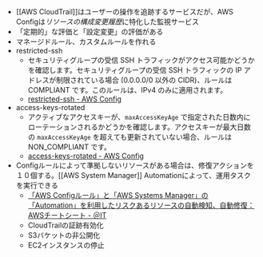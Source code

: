 - [[AWS CloudTrail]]はユーザーの操作を追跡するサービスだが、AWS Configは*リソースの構成変更履歴*に特化した監視サービス
- 「定期的」な評価と「設定変更」の評価がある
- マネージドルール、カスタムルールを作れる
- restricted-ssh
	- セキュリティグループの受信 SSH トラフィックがアクセス可能かどうかを確認します。セキュリティグループの受信 SSH トラフィックの IP アドレスが制限されている場合 (0.0.0.0/0 以外の CIDR)、ルールは COMPLIANT です。このルールは、IPv4 のみに適用されます。
	- [restricted-ssh - AWS Config](https://docs.aws.amazon.com/ja_jp/config/latest/developerguide/restricted-ssh.html)
- access-keys-rotated
	- アクティブなアクセスキーが、`maxAccessKeyAge` で指定された日数内にローテーションされるかどうかを確認します。アクセスキーが最大日数の `maxAccessKeyAge` を超えても更新されていない場合、ルールは NON_COMPLIANT です。
	- [access-keys-rotated - AWS Config](https://docs.aws.amazon.com/ja_jp/config/latest/developerguide/access-keys-rotated.html)
- Configルールによって準拠しないリソースがある場合は、修復アクションを１０個する。[[AWS System Manager]] Automationによって、運用タスクを実行できる
	- [「AWS Configルール」と「AWS Systems Manager」の「Automation」を利用したリスクあるリソースの自動検知、自動修復：AWSチートシート - ＠IT](https://atmarkit.itmedia.co.jp/ait/articles/2102/15/news012.html#l_news012_00.png&_ga=2.100473565.259468023.1691584589-842016907.1676248115:~:text=%E3%81%BE%E3%81%9AConfig%E3%83%9E%E3%83%8D%E3%83%BC%E3%82%B8%E3%83%89%E3%83%AB%E3%83%BC%E3%83%AB%E3%81%AE%E3%80%8Crestricted%2Dssh%E3%80%8D%E3%82%92%E5%88%A9%E7%94%A8%E3%81%97%E3%81%A6SSH%E3%81%8C%E5%85%A8%E9%96%8B%E6%94%BE%E3%81%95%E3%82%8C%E3%81%9F%E3%81%93%E3%81%A8%E3%82%92%E6%A4%9C%E7%9F%A5%E3%81%A7%E3%81%8D%E3%82%8B%E3%82%88%E3%81%86%E3%81%AB%E8%A8%AD%E5%AE%9A%E3%81%97%E3%81%BE%E3%81%99%E3%80%82%E3%81%9D%E3%81%AE%E4%B8%8A%E3%81%A7%E3%80%81SSH%E3%81%AE%E5%85%A8%E9%96%8B%E6%94%BE%E3%82%92%E6%A4%9C%E7%9F%A5%E3%81%97%E3%81%9F%E5%A0%B4%E5%90%88%E3%81%AE%E8%87%AA%E5%8B%95%E4%BF%AE%E5%BE%A9%E3%81%AB%E3%81%AF%E3%80%8CAWS%20Systems%20Manager%E3%80%8D%E3%82%92%E5%88%A9%E7%94%A8%E3%81%97%E3%81%BE%E3%81%99%E3%80%82)
	- CloudTrailの証跡有効化
	- S3バケットの非公開化
	- EC2インスタンスの停止